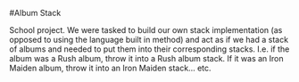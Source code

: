 #Album Stack

School project. 
We were tasked to build our own stack implementation (as opposed to using the language built in method) and act as if we had a stack of albums and needed to put them into their corresponding stacks. 
I.e. if the album was a Rush album, throw it into a Rush album stack. If it was an Iron Maiden album, throw it into an Iron Maiden stack... etc.

